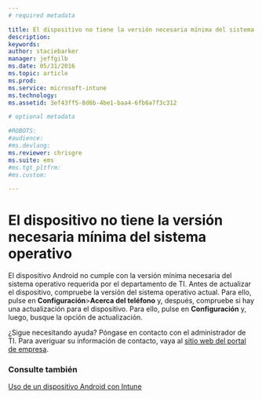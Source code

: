 ```yaml
---
# required metadata

title: El dispositivo no tiene la versión necesaria mínima del sistema operativo | Microsoft Intune
description:
keywords:
author: staciebarker
manager: jeffgilb
ms.date: 05/31/2016
ms.topic: article
ms.prod:
ms.service: microsoft-intune
ms.technology:
ms.assetid: 3ef43ff5-8d6b-4be1-baa4-6fb6a7f3c312

# optional metadata

#ROBOTS:
#audience:
#ms.devlang:
ms.reviewer: chrisgre
ms.suite: ems
#ms.tgt_pltfrm:
#ms.custom:

---
```



# El dispositivo no tiene la versión necesaria mínima del sistema operativo

El dispositivo Android no cumple con la versión mínima necesaria del sistema operativo requerida por el departamento de TI. Antes de actualizar el dispositivo, compruebe la versión del sistema operativo actual. Para ello, pulse en **Configuración**&gt;**Acerca del teléfono** y, después, compruebe si hay una actualización para el dispositivo. Para ello, pulse en **Configuración** y, luego, busque la opción de actualización.

¿Sigue necesitando ayuda? Póngase en contacto con el administrador de TI. Para averiguar su información de contacto, vaya al [sitio web del portal de empresa](http://portal.manage.microsoft.com).

### Consulte también
[Uso de un dispositivo Android con Intune](using-your-android-device-with-intune.md)

<!--HONumber=Jun16_HO2-->


